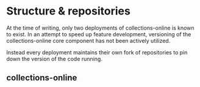 # Structure & repositories

At the time of writing, only two deployments of collections-online is known to
exist. In an attempt to speed up feature development, versioning of the
collections-online core component has not been actively utilized.

Instead every deployment maintains their own fork of repositories to pin down
the version of the code running.

## collections-online
